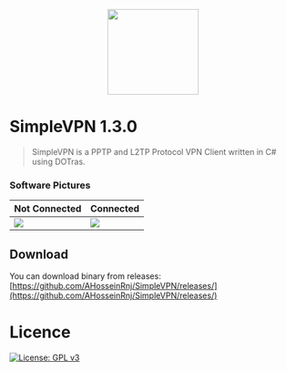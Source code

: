 <p align="center">
  <img height="150" width="160" src="https://image.prntscr.com/image/tJMhonbpRZKiok78PX29xw.png"/>
</p>

# SimpleVPN 1.3.0 
>SimpleVPN is a PPTP and L2TP Protocol VPN Client written in C# using DOTras.

### Software Pictures
| Not Connected | Connected |
| --- | ---  |
|![](https://image.prntscr.com/image/UoXWuGj8QvSuuoTFwZAobA.png) | ![](https://image.prntscr.com/image/iQ7yNdtORiGzL9Cr6ENxQg.png)  |

## Download
You can download binary from releases:
[https://github.com/AHosseinRnj/SimpleVPN/releases/](https://github.com/AHosseinRnj/SimpleVPN/releases/)

# Licence
[![License: GPL v3](https://img.shields.io/badge/License-GPLv3-blue.svg)](https://www.gnu.org/licenses/gpl-3.0)
